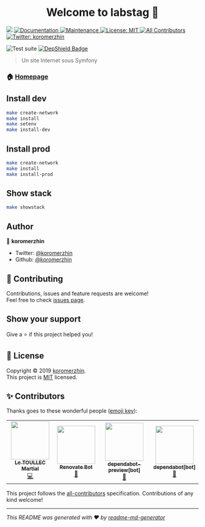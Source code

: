 <h1 align="center">Welcome to labstag 👋</h1>
<p>
  <img src="https://img.shields.io/badge/version-1.0.0-blue.svg?cacheSeconds=2592000" />
  <a href="https://github.com/labstag/core#readme">
    <img alt="Documentation" src="https://img.shields.io/badge/documentation-yes-brightgreen.svg" target="_blank" />
  </a>
  <a href="https://github.com/labstag/core/graphs/commit-activity">
    <img alt="Maintenance" src="https://img.shields.io/badge/Maintained%3F-yes-green.svg" target="_blank" />
  </a>
  <a href="https://github.com/labstag/core/blob/master/LICENSE">
    <img alt="License: MIT" src="https://img.shields.io/badge/License-MIT-yellow.svg" target="_blank" />
  </a>
  <!-- ALL-CONTRIBUTORS-BADGE:START - Do not remove or modify this section -->
<a href="#-contributors"><img src="https://img.shields.io/badge/all_contributors-4-orange.svg?style=flat-square" alt="All Contributors" /></a>
<!-- ALL-CONTRIBUTORS-BADGE:END -->
  <a href="https://twitter.com/koromerzhin">
    <img alt="Twitter: koromerzhin" src="https://img.shields.io/twitter/follow/koromerzhin.svg?style=social" target="_blank" />
  </a>

  ![Test suite](https://github.com/labstag/core/workflows/Test%20suite/badge.svg)
  [![DepShield Badge](https://depshield.sonatype.org/badges/labstag/core/depshield.svg)](https://depshield.github.io)
</p>

> Un site Internet sous Symfony

### 🏠 [Homepage](https://github.com/labstag/core#readme)

## Install dev

```sh
make create-network
make install
make setenv
make install-dev
```

## Install prod

```sh
make create-network
make install
make install-prod
```

## Show stack

```sh
make showstack
```

## Author

👤 **koromerzhin**

- Twitter: [@koromerzhin](https://twitter.com/koromerzhin)
- Github: [@koromerzhin](https://github.com/koromerzhin)

## 🤝 Contributing

Contributions, issues and feature requests are welcome!<br />Feel free to check
[issues page](https://github.com/labstag/core/issues).

## Show your support

Give a ⭐️ if this project helped you!

## 📝 License

Copyright © 2019 [koromerzhin](https://github.com/koromerzhin).<br /> This
project is [MIT](https://github.com/labstag/core/blob/master/LICENSE) licensed.

## ✨ Contributors

Thanks goes to these wonderful people
([emoji key](https://allcontributors.org/docs/en/emoji-key)):

<!-- ALL-CONTRIBUTORS-LIST:START - Do not remove or modify this section -->
<!-- prettier-ignore-start -->
<!-- markdownlint-disable -->
<table>
  <tr>
    <td align="center"><a href="https://github.com/koromerzhin"><img src="https://avatars0.githubusercontent.com/u/308012?v=4" width="100px;" alt=""/><br /><sub><b>Le TOULLEC Martial</b></sub></a><br /><a href="https://github.com/labstag/core/commits?author=koromerzhin" title="Code">💻</a></td>
    <td align="center"><a href="https://renovatebot.com"><img src="https://avatars0.githubusercontent.com/u/25180681?v=4" width="100px;" alt=""/><br /><sub><b>Renovate Bot</b></sub></a><br /><a href="#tool-renovate-bot" title="Tools">🔧</a></td>
    <td align="center"><a href="https://github.com/apps/dependabot-preview"><img src="https://avatars3.githubusercontent.com/in/2141?v=4" width="100px;" alt=""/><br /><sub><b>dependabot-preview[bot]</b></sub></a><br /><a href="#tool-dependabot-preview[bot]" title="Tools">🔧</a></td>
    <td align="center"><a href="https://github.com/apps/dependabot"><img src="https://avatars0.githubusercontent.com/in/29110?v=4" width="100px;" alt=""/><br /><sub><b>dependabot[bot]</b></sub></a><br /><a href="#tool-dependabot[bot]" title="Tools">🔧</a></td>
  </tr>
</table>

<!-- markdownlint-enable -->
<!-- prettier-ignore-end -->

<!-- ALL-CONTRIBUTORS-LIST:END -->

This project follows the
[all-contributors](https://github.com/all-contributors/all-contributors)
specification. Contributions of any kind welcome!

---

_This README was generated with ❤️ by
[readme-md-generator](https://github.com/kefranabg/readme-md-generator)_
